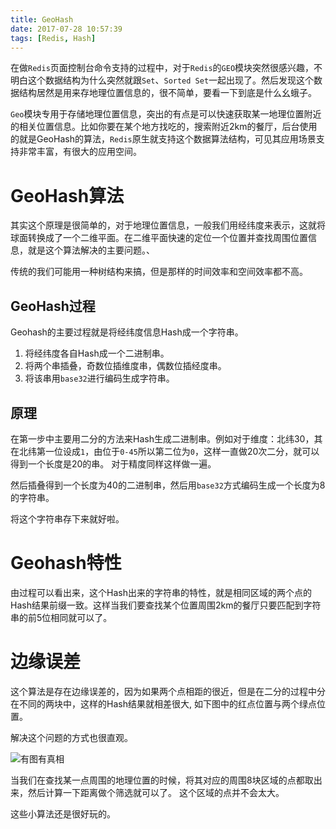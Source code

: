 ```yaml
---
title: GeoHash
date: 2017-07-28 10:57:39
tags: [Redis, Hash]
---
```


在做`Redis`页面控制台命令支持的过程中，对于`Redis`的`GEO`模块突然很感兴趣，不明白这个数据结构为什么突然就跟`Set`、`Sorted Set`一起出现了。然后发现这个数据结构居然是用来存地理位置信息的，很不简单，要看一下到底是什么幺蛾子。

`Geo`模块专用于存储地理位置信息，突出的有点是可以快速获取某一地理位置附近的相关位置信息。比如你要在某个地方找吃的，搜索附近2km的餐厅，后台使用的就是GeoHash的算法，`Redis`原生就支持这个数据算法结构，可见其应用场景支持非常丰富，有很大的应用空间。

# GeoHash算法

其实这个原理是很简单的，对于地理位置信息，一般我们用经纬度来表示，这就将球面转换成了一个二维平面。在二维平面快速的定位一个位置并查找周围位置信息，就是这个算法解决的主要问题。、

传统的我们可能用一种树结构来搞，但是那样的时间效率和空间效率都不高。

## GeoHash过程

Geohash的主要过程就是将经纬度信息Hash成一个字符串。

1. 将经纬度各自Hash成一个二进制串。
2. 将两个串插叠，奇数位插维度串，偶数位插经度串。
3. 将该串用`base32`进行编码生成字符串。

## 原理

在第一步中主要用二分的方法来Hash生成二进制串。例如对于维度：北纬30，其在北纬第一位设成`1`，由位于`0-45`所以第二位为`0`，这样一直做20次二分，就可以得到一个长度是20的串。
对于精度同样这样做一遍。

然后插叠得到一个长度为40的二进制串，然后用`base32`方式编码生成一个长度为8的字符串。

将这个字符串存下来就好啦。

# Geohash特性

由过程可以看出来，这个Hash出来的字符串的特性，就是相同区域的两个点的Hash结果前缀一致。这样当我们要查找某个位置周围2km的餐厅只要匹配到字符串的前5位相同就可以了。


# 边缘误差

这个算法是存在边缘误差的，因为如果两个点相距的很近，但是在二分的过程中分在不同的两块中，这样的Hash结果就相差很大, 如下图中的红点位置与两个绿点位置。

解决这个问题的方式也很直观。

![有图有真相](/img/geohash-1.png)

当我们在查找某一点周围的地理位置的时候，将其对应的周围8块区域的点都取出来，然后计算一下距离做个筛选就可以了。
这个区域的点并不会太大。

这些小算法还是很好玩的。
